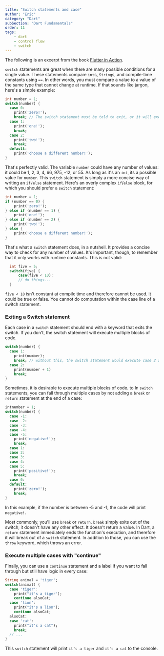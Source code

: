 ```yaml
---
title: "Switch statements and case"
author: "Eric"
category: "Dart"
subSection: "Dart Fundamentals"
order: 11
tags:
    - dart
    - control flow
    - switch
---
```


<div class='aside'>
The following is an excerpt from the book <a href="https://www.manning.com/books/flutter-in-action">Flutter in Action</a>.
</div>

`switch` statements are great when there are many possible conditions for a single value. These statements compare `int`s, `String`s, and compile-time constants using `==`. In other words, you must compare a value to a value of the same type that cannot change at runtime. If that sounds like jargon, here's a simple example:

```dart
int number = 1;
switch(number) {
  case 0:
    print('zero!');
    break; // The switch statement must be told to exit, or it will execute every case.
  case 1:
    print('one!');
    break;
  case 2:
    print('two!');
    break;
  default:
    print('choose a different number!');
}
```

That's perfectly valid. The variable `number` could have any number of values: it could be 1, 2, 3, 4, 66, 975, -12, or 55. As long as it's an `int`, its a possible value for `number`. This `switch` statement is simply a more concise way of writing an `if/else` statement.
Here's an overly complex `if`/`else` block, for which you should prefer a `switch` statement:

```dart
int number = 1;
if (number == 0) {
    print('zero!');
} else if (number == 1) {
    print('one!');
} else if (number == 2) {
    print('two!');
} else {
    print('choose a different number!');
}
```

That's what a `switch` statement does, in a nutshell. It provides a concise way to check for any number of values. It's important, though, to remember that it only works with runtime constants. This is not valid:

```dart 
  int five = 5;
  switch(five) {
      case(five < 10):
      // do things...
  }
```

`five < 10` isn't constant at compile time and therefore cannot be used. It could be true or false. You cannot do computation within the case line of a switch statement.

### Exiting a Switch statement

Each case in a `switch` statement should end with a keyword that exits the switch. If you don't, the switch statement will execute multiple blocks of code.

```dart
switch(number) {
  case 1:
    print(number);
    break; // without this, the switch statement would execute case 2 also!
  case 2:
    print(number + 1)
    break;
}
```

Sometimes, it is desirable to execute multiple blocks of code. to In `switch` statements, you can fall through multiple cases by not adding a `break` or `return` statement at the end of a case:

```dart
intnumber = 1;
switch(number) {
  case -1:
  case -2:
  case -3:
  case -4:
  case -5:
    print('negative!');
    break;
  case 1:
  case 2:
  case 3:
  case 4:
  case 5:
    print('positive!');
    break;
  case 0:
  default:
    print('zero!');
    break;
}
```

In this example, if the number is between -5 and -1, the code will print `negative!`.

Most commonly, you'll use `break` or `return`. `break` simply exits out of the switch; it doesn't have any other effect. It doesn't return a value. In Dart, a `return` statement immediately ends the function's execution, and therefore it will break out of a `switch` statement. In addition to those, you can use the `throw` keyword, which throws an error.

### Execute multiple cases with "continue"

Finally, you can use a `continue` statement and a label if you want to fall through but still have logic in every case:

```dart 
String animal = 'tiger';
switch(animal) {
  case 'tiger':
    print("it's a tiger");
    continue alsoCat;
  case 'lion':
    print("it's a lion");
    continue alsoCat;
  alsoCat:
  case 'cat':
    print("it's a cat");
    break;
  // ...
}
```

This `switch` statement will print `it's a tiger` and `it's a cat` to the console.
